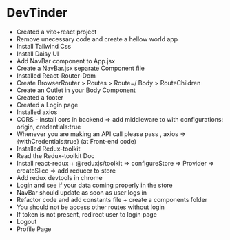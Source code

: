 # DevTinder

- Created a vite+react project
- Remove unecessary code and create a hellow world app
- Install Tailwind Css
- Install Daisy UI
- Add NavBar component to App.jsx
- Create a NavBar.jsx separate Component file
- Installed React-Router-Dom
- Create BrowserRouter > Routes > Route=/ Body > RouteChildren
- Create an Outlet in your Body Component
- Created a footer
- Created a Login page
- Installed axios
- CORS - install cors in backend => add middleware to with configurations: origin, credentials:true
- Whenever you are making an API call please pass , axios => {withCredentials:true} (at Front-end code)
- Installed Redux-toolkit 
- Read the Redux-toolkit Doc
- Install react-redux  +  @reduxjs/toolkit => configureStore => Provider => createSlice => add reducer to store
- Add redux devtools in chrome
- Login and see if your data coming properly in the store 
- NavBar should update as soon as user logs in
- Refactor code and add constants file + create a components folder
- You should not be access other routes without login
- If token is not present, redirect user to login page
- Logout 
- Profile Page